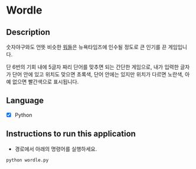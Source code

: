 # Wordle

## Description
숫자야구와도 언뜻 비슷한 [워들](https://www.nytimes.com/games/wordle/index.html)은 뉴욕타임즈에 인수될 정도로 큰 인기를 끈 게임입니다.

단 6번의 기회 내에 5글자 짜리 단어를 맞추면 되는 간단한 게임으로,
내가 입력한 글자가 단어 안에 있고 위치도 맞으면 초록색, 단어 안에는 있지만 위치가 다르면 노란색, 아예 없으면 빨간색으로 표시됩니다.

## Language
- [X] Python
  
## Instructions to run this application

 - 경로에서 아래의 명령어를 실행하세요.
```
python wordle.py
```